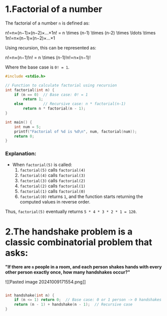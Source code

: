 # 1.Factorial of a number

The factorial of a number `n` is defined as:

n!=n×(n−1)×(n−2)×…×1n! = n \times (n-1) \times (n-2) \times \ldots \times 1n!=n×(n−1)×(n−2)×…×1

Using recursion, this can be represented as:

n!=n×(n−1)!n! = n \times (n-1)!n!=n×(n−1)!

Where the base case is `0! = 1`.
```c
#include <stdio.h>

// Function to calculate factorial using recursion
int factorial(int n) {
    if (n == 0)  // Base case: 0! = 1
        return 1;
    else         // Recursive case: n * factorial(n-1)
        return n * factorial(n - 1);
}

int main() {
    int num = 5;
    printf("Factorial of %d is %d\n", num, factorial(num));
    return 0;
}


```
### Explanation:

- When `factorial(5)` is called:
    1. `factorial(5)` calls `factorial(4)`
    2. `factorial(4)` calls `factorial(3)`
    3. `factorial(3)` calls `factorial(2)`
    4. `factorial(2)` calls `factorial(1)`
    5. `factorial(1)` calls `factorial(0)`
    6. `factorial(0)` returns `1`, and the function starts returning the computed values in reverse order.

Thus, `factorial(5)` eventually returns `5 * 4 * 3 * 2 * 1 = 120`.

# 2.The **handshake problem** is a classic combinatorial problem that asks:

**"If there are `n` people in a room, and each person shakes hands with every other person exactly once, how many handshakes occur?"**
 
 ![[Pasted image 20241009171554.png]]



```cpp

int handshake(int n) {
    if (n <= 1) return 0;  // Base case: 0 or 1 person -> 0 handshakes
    return (n - 1) + handshake(n - 1);  // Recursive case
}



```